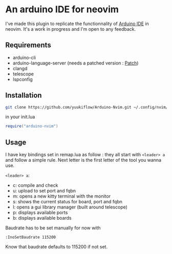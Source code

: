 # An arduino IDE for neovim

I've made this plugin to replicate the functionnality of [Arduino IDE](https://www.arduino.cc/en/Software/ArduinoIDE) in neovim. It's a work in progress and I'm open to any feedback.

## Requirements

- arduino-cli
- arduino-language-server (needs a patched version : [Patch](https://github.com/arduino/arduino-language-server/issues/187#issuecomment-2241641098))
- clangd
- telescope
- lspconfig

## Installation

```sh
git clone https://github.com/yuukiflow/Arduino-Nvim.git ~/.config/nvim/lua/Arduino-Nvim
```

in your init.lua

```lua
require("arduino-nvim")
```

## Usage

I have key bindings set in remap.lua as follow :
they all start with `<leader> a` and follow a simple rule.
Next letter is the first letter of the tool you wanna use.

`<leader> a`:
- c: compile and check
- u: upload to set port and fqbn
- m: opens a new kitty terminal with the monitor
- s: shows the current status for board, port and fqbn
- l: opens a gui library manager (built around telescope)
- p: displays available ports
- b: displays available boards


Baudrate has to be set manually for now with
```
:InoSetBaudrate 115200
```
Know that baudrate defaults to 115200 if not set.
